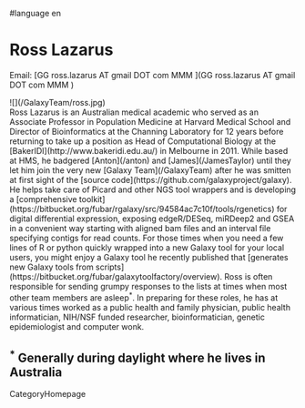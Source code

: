 
#language en
# Ross Lazarus

Email: [GG ross.lazarus AT gmail DOT com MMM ](GG ross.lazarus AT gmail DOT com MMM )
<div class='right'>![](/GalaxyTeam/ross.jpg)</div>
Ross Lazarus is an Australian medical academic who served as an Associate Professor in Population Medicine at Harvard Medical School and Director of Bioinformatics at the Channing Laboratory for 12 years before returning to take up a position as Head of Computational Biology at the [BakerIDI](http://www.bakeridi.edu.au/) in Melbourne in 2011. While based at HMS, he badgered [Anton](/anton) and [James](/JamesTaylor) until they let him join the very new [Galaxy Team](/GalaxyTeam) after he was smitten at first sight of the [source code](https://github.com/galaxyproject/galaxy). He helps take care of Picard and other NGS tool wrappers and is developing a [comprehensive toolkit](https://bitbucket.org/fubar/rgalaxy/src/94584ac7c10f/tools/rgenetics) for digital differential expression, exposing edgeR/DESeq, miRDeep2 and GSEA in a convenient way starting with aligned bam files and an interval file specifying contigs for read counts. For those times when you need a few lines of R or python quickly wrapped into a new Galaxy tool for your local users, you might enjoy a Galaxy tool he recently published that [generates new Galaxy tools from scripts](https://bitbucket.org/fubar/galaxytoolfactory/overview). Ross is often responsible for sending grumpy responses to the lists at times when most other team members are asleep<sup>*</sup>. In preparing for these roles, he has at various times worked as a public health and family physician, public health informatician, NIH/NSF funded researcher, bioinformatician, genetic epidemiologist and computer wonk.



 <sup>*</sup> Generally during daylight where he lives in Australia
---
CategoryHomepage
